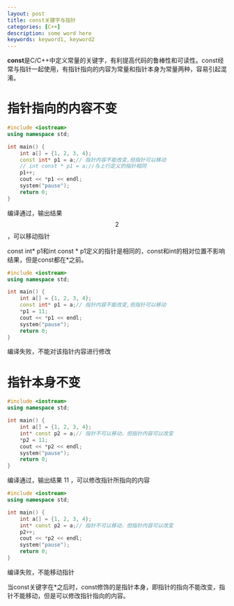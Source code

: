 ```yaml
---
layout: post
title: const关键字与指针
categories: [C++]
description: some word here
keywords: keyword1, keyword2
---
```


**const**是C/C++中定义常量的关键字，有利提高代码的鲁棒性和可读性。const经常与指针一起使用，有指针指向的内容为常量和指针本身为常量两种，容易引起混淆。
# 指针指向的内容不变
```cpp
#include <iostream>
using namespace std;

int main() {
    int a[] = {1, 2, 3, 4};
    const int* p1 = a;// 指针内容不能改变,但指针可以移动
    // int const * p1 = a;//与上行定义的指针相同
    p1++;
    cout << *p1 << endl;
    system("pause");
    return 0;
}
```
编译通过，输出结果$$~2~$$，可以移动指针

const int* p1和int const * p1定义的指针是相同的，const和int的相对位置不影响结果，但是const都在*之前。


```cpp
#include <iostream>
using namespace std;

int main() {
    int a[] = {1, 2, 3, 4};
    const int* p1 = a;// 指针内容不能改变,但指针可以移动
    *p1 = 11;
    cout << *p1 << endl;
    system("pause");
    return 0;
}
```
编译失败，不能对该指针内容进行修改

# 指针本身不变


```cpp
#include <iostream>
using namespace std;

int main() {
    int a[] = {1, 2, 3, 4};
    int* const p2 = a;// 指针不可以移动，但指针内容可以改变
    *p2 = 11;
    cout << *p2 << endl;
    system("pause");
    return 0;
}
```
编译通过，输出结果$~11~$，可以修改指针所指向的内容

```cpp
#include <iostream>
using namespace std;

int main() {
    int a[] = {1, 2, 3, 4};
    int* const p2 = a;// 指针不可以移动，但指针内容可以改变
    p2++;
    cout << *p2 << endl;
    system("pause");
    return 0;
}
```
编译失败，不能移动指针

当const关键字在*之后时，const修饰的是指针本身，即指针的指向不能改变，指针不能移动，但是可以修改指针指向的内容。

